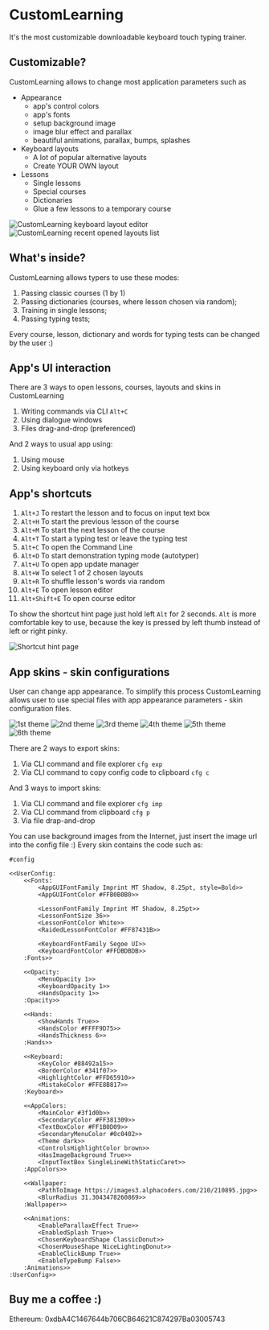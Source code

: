 # CustomLearning

It's the most customizable downloadable keyboard touch typing trainer.

## Customizable?
CustomLearning allows to change most application parameters such as
* Appearance
  * app's control colors
  * app's fonts
  * setup background image
  * image blur effect and parallax
  * beautiful animations, parallax, bumps, splashes
* Keyboard layouts
  * A lot of popular alternative layouts 
  * Create YOUR OWN layout
* Lessons
  * Single lessons
  * Special courses
  * Dictionaries
  * Glue a few lessons to a temporary course

![CustomLearning keyboard layout editor](https://sun9-30.userapi.com/impg/sQPxzeaaMVphOO87xckej1wDDXU5I0-mrpEscw/Q2gXKQCkWec.jpg?size=1171x640&quality=95&sign=7ff35ba2e503f4b034b93ddf701ac252&type=album)
![CustomLearning recent opened layouts list](https://sun9-11.userapi.com/impg/VjMRgA550WxI7Q5F2hUu-fnxfoVcU9TUrLTluA/dGNmj9MVh9M.jpg?size=1171x640&quality=95&sign=b9dbdbed20da4be42ea8909e76bb782f&type=album)

  ## What's inside?
  CustomLearning allows typers to use these modes:
   1. Passing classic courses (1 by 1)
   2. Passing dictionaries (courses, where lesson chosen via random);
   3. Training in single lessons;
   4. Passing typing tests;
 
 Every course, lesson, dictionary and words for typing tests can be changed by the user :)

## App's UI interaction
There are 3 ways to open lessons, courses, layouts and skins in CustomLearning
 1. Writing commands via CLI  `Alt+C`
 2. Using dialogue windows
 3. Files drag-and-drop (preferenced)

And 2 ways to usual app using:
 1. Using mouse
 2. Using keyboard only via hotkeys


## App's shortcuts
 1. `Alt+J` To restart the lesson and to focus on input text box
 2. `Alt+H` To start the previous lesson of the course
 3. `Alt+M` To start the next lesson of the course
 4. `Alt+T` To start a typing test or leave the typing test
 5. `Alt+C` To open the Command Line
 6. `Alt+D` To start demonstration typing mode (autotyper)
 7. `Alt+U` To open app update manager
 8. `Alt+W` To select 1 of 2 chosen layouts
 9. `Alt+R` To shuffle lesson's words via random
 10. `Alt+E` To open lesson editor
 11. `Alt+Shift+E` To open course editor

To show the shortcut hint page just hold left `Alt` for 2 seconds.
`Alt` is more comfortable key to use, because the key is pressed by left thumb instead of left or right pinky.

 ![Shortcut hint page](https://sun9-10.userapi.com/impg/SRIGomC27EL-qPbzKaLCCMcnqMqHw1CNUX3Egw/D5SQLyFvAoA.jpg?size=1117x635&quality=95&sign=e001920ec24b72ea68a8a2fb550df682&type=album)

## App skins - skin configurations
User can change app appearance. To simplify this process CustomLearning allows user to use special files with app appearance parameters - skin configuration files.

![1st theme](https://sun9-27.userapi.com/impg/FnDIXusEZFtcHkMlUFJ5ZYPbNt2Uyq-RWQI0zA/JZIq0UFRq_E.jpg?size=1120x640&quality=95&sign=6a21a61f41f1bb9e3945cfdd3edba99c&type=album)
![2nd theme](https://sun9-24.userapi.com/impg/bwqTF27IlbLP749Trb4yK2KbDHeCZtqgNFM_zA/0Z8dts1N5hY.jpg?size=1120x640&quality=95&sign=7ce4e703a48b4fcc004677ff52134506&type=album)
![3rd theme](https://sun9-52.userapi.com/impg/40i19vkVqh-MAFRsNFqCU0_Co66yi3Z1Bax81w/S0KN_ZpBy84.jpg?size=1120x640&quality=95&sign=9fb0ce45f76e63a0d239efc6ba624d37&type=album)
![4th theme](https://sun9-63.userapi.com/impg/4Sa8ehvDYT8C97qggSSNbWu71d2toNPrj0DLqA/nLBzmth_I5Q.jpg?size=1120x640&quality=95&sign=c219014f802486c51067262c03a048f6&type=album)
![5th theme](https://sun9-38.userapi.com/impg/n0XWGt4tYLDfcFbtWA9PlEV4kzJWyduPbbv9bg/zToyEbYyEoY.jpg?size=1120x640&quality=95&sign=d0a3acd9432c3e4531450dd5904982fc&type=album)
![6th theme](https://sun9-40.userapi.com/impg/lVh96sik6xTCZNZTWN31FaGfqdaX5ZRoxcx66g/6f-w2eophg8.jpg?size=1120x640&quality=95&sign=e86fe96fc12573acdb8a5fd1f86f06d3&type=album)

There are 2 ways to export skins:
 1. Via CLI command and file explorer `cfg exp` 
 2. Via CLI command to copy config code to clipboard `cfg c`

And 3 ways to import skins:
 1. Via CLI command and file explorer `cfg imp`
 2. Via CLI command from clipboard `cfg p`
 3. Via file drap-and-drop

You can use background images from the Internet, just insert the image url into the config file :)
Every skin contains the code such as:
```
#config

<<UserConfig:
    <<Fonts:
        <AppGUIFontFamily Imprint MT Shadow, 8.25pt, style=Bold>>
        <AppGUIFontColor #FFB0B0B0>>

        <LessonFontFamily Imprint MT Shadow, 8.25pt>>
        <LessonFontSize 36>>
        <LessonFontColor White>>
        <RaidedLessonFontColor #FF87431B>>

        <KeyboardFontFamily Segoe UI>>
        <KeyboardFontColor #FFDBDBDB>>
    :Fonts>>

    <<Opacity:
        <MenuOpacity 1>>
        <KeyboardOpacity 1>>
        <HandsOpacity 1>>
    :Opacity>>

    <<Hands:
        <ShowHands True>>
        <HandsColor #FFFF9D75>>
        <HandsThickness 6>>
    :Hands>>

    <<Keyboard:
        <KeyColor #88492a15>>
        <BorderColor #341f07>>
        <HighlightColor #FFD65910>>
        <MistakeColor #FFE8B817>>
    :Keyboard>>

    <<AppColors:
        <MainColor #3f1d0b>>
        <SecondaryColor #FF381309>>
        <TextBoxColor #FF1B0D09>>
        <SecondaryMenuColor #0c0402>>
        <Theme dark>>
        <ControlsHighlightColor brown>>
        <HasImageBackground True>>
        <InputTextBox SingleLineWithStaticCaret>>
    :AppColors>>

    <<Wallpaper:
        <PathToImage https://images3.alphacoders.com/210/210895.jpg>>
        <BlurRadius 31.3043478260869>>
    :Wallpaper>>

    <<Animations:
        <EnableParallaxEffect True>>
        <EnabledSplash True>>
        <ChosenKeyboardShape ClassicDonut>>
        <ChosenMouseShape NiceLightingDonut>>
        <EnableClickBump True>>
        <EnableTypeBump False>>
    :Animations>>
:UserConfig>>
```
  

## Buy me a coffee :)
Ethereum: 0xdbA4C1467644b706CB64621C874297Ba03005743
